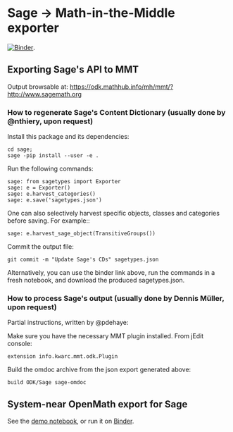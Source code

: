 # Sage -> Math-in-the-Middle exporter

[![Binder](https://mybinder.org/badge.svg)](https://mybinder.org/v2/gh/OpenDreamKit/MitM-Sage/master).

## Exporting Sage's API to MMT

Output browsable at: https://odk.mathhub.info/mh/mmt/?http://www.sagemath.org

### How to regenerate Sage's Content Dictionary (usually done by @nthiery, upon request)

Install this package and its dependencies:

    cd sage;
    sage -pip install --user -e .

Run the following commands:

    sage: from sagetypes import Exporter
    sage: e = Exporter()
    sage: e.harvest_categories()
    sage: e.save('sagetypes.json')

One can also selectively harvest specific objects, classes and
categories before saving. For example::

    sage: e.harvest_sage_object(TransitiveGroups())

Commit the output file:

    git commit -m "Update Sage's CDs" sagetypes.json

Alternatively, you can use the binder link above, run the commands in
a fresh notebook, and download the produced sagetypes.json.

### How to process Sage's output (usually done by Dennis Müller, upon request)

Partial instructions, written by @pdehaye:

Make sure you have the necessary MMT plugin installed. From jEdit console: 

    extension info.kwarc.mmt.odk.Plugin

Build the omdoc archive from the json export generated above:

    build ODK/Sage sage-omdoc

## System-near OpenMath export for Sage

See the [demo notebook](sage/openmath_pickle_demo), or run it on
[Binder](https://mybinder.org/v2/gh/OpenDreamKit/MitM-Sage/master?filepath=sage%2Fopenmath_pickle_demo.ipynb).
